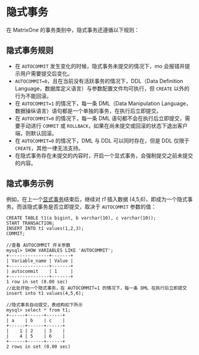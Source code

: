 # 隐式事务

在 MatrixOne 的事务类别中，隐式事务还遵循以下规则：

## 隐式事务规则

- 在 `AUTOCOMMIT` 发生变化的时候，隐式事务未提交的情况下，mo 会报错并提示用户需要提交后变化。
- `AUTOCOMMIT=0`，且在当前没有活跃事务的情况下，DDL（Data Definition Language，数据库定义语言）与参数配置文件均可执行，但 `CREATE` 以外的行为不能回滚。
- 在 `AUTOCOMMIT=1` 的情况下，每一条 DML（Data Manipulation Language，数据操纵语言）语句都是一个单独的事务，在执行后立即提交。
- 在 `AUTOCOMMIT=0` 的情况下，每一条 DML 语句都不会在执行后立即提交，需要手动进行 `COMMIT` 或 `ROLLBACK`，如果在尚未提交或回滚的状态下退出客户端，则默认回滚。
- 在 `AUTOCOMMIT=0` 的情况下，DML 与 DDL 可以同时存在，但是 DDL 仅限于 `CREATE`，其他一律无法支持。
- 在隐式事务存在未提交的内容时，开启一个显式事务，会强制提交之前未提交的内容。

## 隐式事务示例

例如，在上一个[显式事务](explicit-transaction.md)结束后，继续对 *t1* 插入数据 (4,5,6)，即成为一个隐式事务。而该隐式事务是否立即提交，取决于 `AUTOCOMMIT` 参数的值：

```
CREATE TABLE t1(a bigint, b varchar(10), c varchar(10));
START TRANSACTION;
INSERT INTO t1 values(1,2,3);
COMMIT;

//查看 AUTOCOMMIT 开关参数
mysql> SHOW VARIABLES LIKE 'AUTOCOMMIT';
+---------------+-------+
| Variable_name | Value |
+---------------+-------+
| autocommit    | 1     |
+---------------+-------+
1 row in set (0.00 sec)
//此处开始一个隐式事务，在 AUTOCOMMIT=1 的情况下，每一条 DML 在执行后立即提交
insert into t1 values(4,5,6);

//隐式事务自动提交，表结构如下所示
mysql> select * from t1;
+------+------+------+
| a    | b    | c    |
+------+------+------+
|    1 | 2    | 3    |
|    4 | 5    | 6    |
+------+------+------+
2 rows in set (0.00 sec)
```
